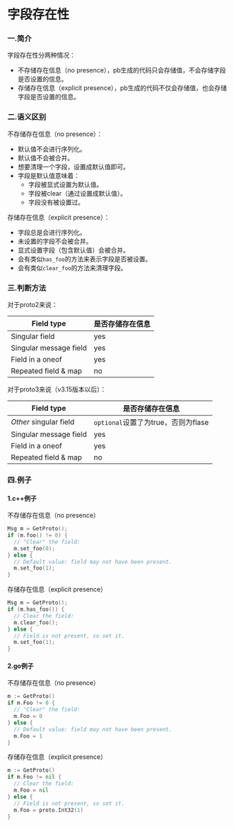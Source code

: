 # 字段存在性

### 一.简介

字段存在性分两种情况：

* 不存储存在信息（no presence），pb生成的代码只会存储值，不会存储字段是否设置的信息。
* 存储存在信息（explicit presence），pb生成的代码不仅会存储值，也会存储字段是否设置的信息。

### 二.语义区别

不存储存在信息（no presence）：

* 默认值不会进行序列化。
* 默认值不会被合并。
* 想要清理一个字段，设置成默认值即可。
* 字段是默认值意味着：
  * 字段被显式设置为默认值。
  * 字段被clear（通过设置成默认值）。
  * 字段没有被设置过。

存储存在信息（explicit presence）：

* 字段总是会进行序列化。
* 未设置的字段不会被合并。
* 显式设置字段（包含默认值）会被合并。
* 会有类似`has_foo`的方法来表示字段是否被设置。
* 会有类似`clear_foo`的方法来清理字段。

### 三.判断方法

对于proto2来说：

| Field type             | 是否存储存在信息 |
| ---------------------- | -------- |
| Singular field         | yes      |
| Singular message field | yes      |
| Field in a oneof       | yes      |
| Repeated field & map   | no       |

对于proto3来说（v3.15版本以后）：

| Field type             | 是否存储存在信息                    |
| ---------------------- | --------------------------- |
| _Other_ singular field | `optional`设置了为true，否则为flase |
| Singular message field | yes                         |
| Field in a oneof       | yes                         |
| Repeated field & map   | no                          |

### 四.例子

#### 1.c++例子

不存储存在信息（no presence）

```cpp
Msg m = GetProto();
if (m.foo() != 0) {
  // "Clear" the field:
  m.set_foo(0);
} else {
  // Default value: field may not have been present.
  m.set_foo(1);
}
```

存储存在信息（explicit presence）

```cpp
Msg m = GetProto();
if (m.has_foo()) {
  // Clear the field:
  m.clear_foo();
} else {
  // Field is not present, so set it.
  m.set_foo(1);
}
```

#### 2.go例子

不存储存在信息（no presence）

```go
m := GetProto()
if m.Foo != 0 {
  // "Clear" the field:
  m.Foo = 0
} else {
  // Default value: field may not have been present.
  m.Foo = 1
}
```

存储存在信息（explicit presence）

```go
m := GetProto()
if m.Foo != nil {
  // Clear the field:
  m.Foo = nil
} else {
  // Field is not present, so set it.
  m.Foo = proto.Int32(1)
}
```
